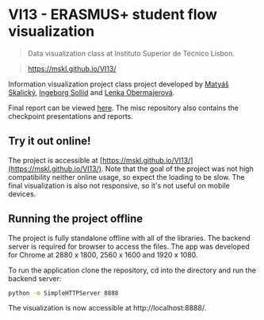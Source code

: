 # VI13 - ERASMUS+ student flow visualization
> Data visualization class at Instituto Superior de Técnico Lisbon.

> https://mskl.github.io/VI13/ 

Information visualization project class project developed by [Matyáš Skalický](https://github.com/mskl), [Ingeborg Sollid](https://github.com/isollid) and [Lenka Obermajerová](https://github.com/Lenka97).

Final report can be viewed [here](misc/checkpoints/report/VI13Report.pdf). The misc repository also contains the checkpoint presentations and reports.

## Try it out online!
The project is accessible at [https://mskl.github.io/VI13/](https://mskl.github.io/VI13/). Note that the goal of the project was not high compatibility neither online usage, so expect the loading to be slow. The final visualization is also not responsive, so it's not useful on mobile devices.

## Running the project offline
The project is fully standalone offline with all of the libraries. The backend server is required for browser to access the files. The app was developed for Chrome at 2880 x 1800, 2560 x 1600 and 1920 x 1080.

To run the application clone the repository, cd into the directory and run the backend server:

``` bash
python -m SimpleHTTPServer 8888
```

The visualization is now accessible at 
http://localhost:8888/.
